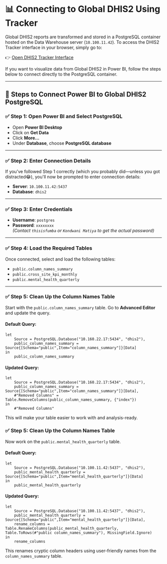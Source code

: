 # 📊 Connecting to Global DHIS2 Using Tracker

Global DHIS2 reports are transformed and stored in a PostgreSQL container hosted on the Data Warehouse server (`10.100.11.42`). To access the DHIS2 Tracker interface in your browser, simply go to:

👉 [Open DHIS2 Tracker Interface](http://10.100.11.42:8095/)

If you want to visualize data from Global DHIS2 in Power BI, follow the steps below to connect directly to the PostgreSQL container.

---

## 🔌 Steps to Connect Power BI to Global DHIS2 PostgreSQL

### ✅ Step 1: Open Power BI and Select PostgreSQL

- Open **Power BI Desktop**
- Click on **Get Data**
- Click **More…**
- Under **Database**, choose **PostgreSQL database**

---

### ✅ Step 2: Enter Connection Details

If you’ve followed Step 1 correctly (which you probably did—unless you got distracted😂), you'll now be prompted to enter connection details:

- **Server**: `10.100.11.42:5437`
- **Database**: `dhis2`

---

### ✅ Step 3: Enter Credentials

- **Username**: `postgres`
- **Password**: `xxxxxxxx`  
  _(Contact `thisisfumba` or `Kondwani Matiya` to get the actual password)_

---

### ✅ Step 4: Load the Required Tables

Once connected, select and load the following tables:

- `public.column_names_summary`
- `public.cross_site_kpi_monthly`
- `public.mental_health_quarterly`

---

### ✅ Step 5: Clean Up the Column Names Table

Start with the `public.column_names_summary` table. Go to **Advanced Editor** and update the query.

#### Default Query:
```powerquery
let
    Source = PostgreSQL.Database("10.160.22.17:5434", "dhis2"),
    public_column_names_summary = Source{[Schema="public",Item="column_names_summary"]}[Data]
in
    public_column_names_summary
```

#### Updated Query:
```powerquery
let
    Source = PostgreSQL.Database("10.160.22.17:5434", "dhis2"),
    public_column_names_summary = Source{[Schema="public",Item="column_names_summary"]}[Data],
    #"Removed Columns" = Table.RemoveColumns(public_column_names_summary, {"index"})
in
    #"Removed Columns"
```

This will make your table easier to work with and analysis-ready.

### ✅ Step 5: Clean Up the Column Names Table

Now work on the `public.mental_health_quarterly` table.

#### Default Query:
```powerquery
let  
    Source = PostgreSQL.Database("10.100.11.42:5437", "dhis2"),
    public_mental_health_quarterly = Source{[Schema="public",Item="mental_health_quarterly"]}[Data]  
in  
    public_mental_health_quarterly
```

#### Updated Query:
```powerquery
let  
    Source = PostgreSQL.Database("10.100.11.42:5437", "dhis2"),
    public_mental_health_quarterly = Source{[Schema="public",Item="mental_health_quarterly"]}[Data],
    rename_columns = Table.RenameColumns(public_mental_health_quarterly, Table.ToRows(#"public column_names_summary"), MissingField.Ignore)
in  
    rename_columns
```

This renames cryptic column headers using user-friendly names from the `column_names_summary` table.



